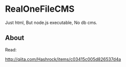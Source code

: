 RealOneFileCMS
==============

Just html, But node.js executable, No db cms.


About
-----

Read:

 http://qiita.com/Hashrock/items/c03415c005d826537d4a
